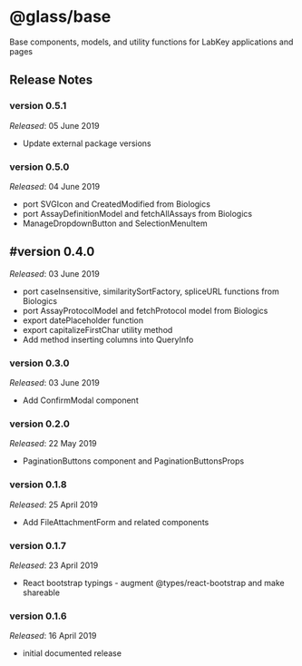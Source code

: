 # @glass/base

Base components, models, and utility functions for LabKey applications and pages

## Release Notes ##

### version 0.5.1
*Released*: 05 June 2019
* Update external package versions

### version 0.5.0
*Released*: 04 June 2019
* port SVGIcon and CreatedModified from Biologics
* port AssayDefinitionModel and fetchAllAssays from Biologics
* ManageDropdownButton and SelectionMenuItem

## #version 0.4.0
*Released*: 03 June 2019
* port caseInsensitive, similaritySortFactory, spliceURL functions from Biologics
* port AssayProtocolModel and fetchProtocol model from Biologics
* export datePlaceholder function
* export capitalizeFirstChar utility method
* Add method inserting columns into QueryInfo

### version 0.3.0
*Released*: 03 June 2019
* Add ConfirmModal component

### version 0.2.0
*Released*: 22 May 2019
* PaginationButtons component and PaginationButtonsProps

### version 0.1.8
*Released*: 25 April 2019
* Add FileAttachmentForm and related components

### version 0.1.7
*Released*: 23 April 2019
* React bootstrap typings - augment @types/react-bootstrap and make shareable

### version 0.1.6
*Released*: 16 April 2019
* initial documented release


